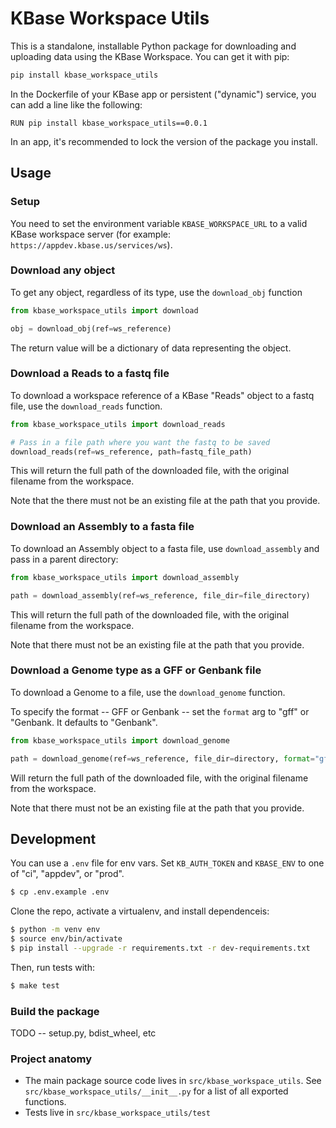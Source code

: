 # KBase Workspace Utils

This is a standalone, installable Python package for downloading and uploading data using the KBase Workspace. You can get it with pip:

```py
pip install kbase_workspace_utils
```

In the Dockerfile of your KBase app or persistent ("dynamic") service, you can add a line like the following:

```
RUN pip install kbase_workspace_utils==0.0.1
```

In an app, it's recommended to lock the version of the package you install.

## Usage

### Setup

You need to set the environment variable `KBASE_WORKSPACE_URL` to a valid KBase workspace server (for example: `https://appdev.kbase.us/services/ws`).

### Download any object

To get any object, regardless of its type, use the `download_obj` function

```py
from kbase_workspace_utils import download

obj = download_obj(ref=ws_reference)
```

The return value will be a dictionary of data representing the object.

### Download a Reads to a fastq file

To download a workspace reference of a KBase "Reads" object to a fastq file, use the `download_reads` function.

```py
from kbase_workspace_utils import download_reads

# Pass in a file path where you want the fastq to be saved
download_reads(ref=ws_reference, path=fastq_file_path)
```

This will return the full path of the downloaded file, with the original filename from the workspace.

Note that the there must not be an existing file at the path that you provide.

### Download an Assembly to a fasta file

To download an Assembly object to a fasta file, use `download_assembly` and pass in a parent directory:

```py
from kbase_workspace_utils import download_assembly

path = download_assembly(ref=ws_reference, file_dir=file_directory)
```

This will return the full path of the downloaded file, with the original filename from the workspace.

Note that there must not be an existing file at the path that you provide.

### Download a Genome type as a GFF or Genbank file

To download a Genome to a file, use the `download_genome` function.

To specify the format -- GFF or Genbank -- set the `format` arg to "gff" or "Genbank. It defaults to "Genbank".

```py
from kbase_workspace_utils import download_genome

path = download_genome(ref=ws_reference, file_dir=directory, format="gff")
```

Will return the full path of the downloaded file, with the original filename from the workspace.

Note that there must not be an existing file at the path that you provide.

## Development

You can use a `.env` file for env vars. Set `KB_AUTH_TOKEN` and `KBASE_ENV` to one of "ci", 
"appdev", or "prod".

```sh
$ cp .env.example .env
```

Clone the repo, activate a virtualenv, and install dependenceis:

```sh
$ python -m venv env
$ source env/bin/activate
$ pip install --upgrade -r requirements.txt -r dev-requirements.txt
```

Then, run tests with:

```sh
$ make test
```

### Build the package

TODO -- setup.py, bdist_wheel, etc

### Project anatomy

* The main package source code lives in `src/kbase_workspace_utils`. See `src/kbase_workspace_utils/__init__.py` for a list of all exported functions.
* Tests live in `src/kbase_workspace_utils/test`

